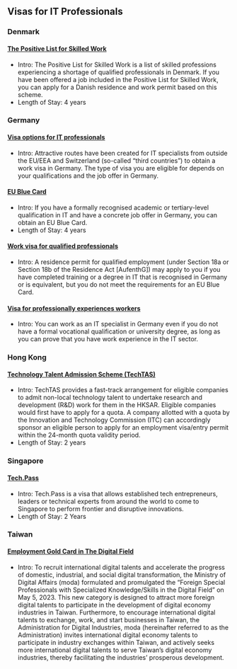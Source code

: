 ## Visas for IT Professionals

### Denmark

#### [The Positive List for Skilled Work](https://www.nyidanmark.dk/en-GB/You-want-to-apply/Work/The-Positive-Lists/Positive-List-for-skilled-work)

- Intro: The Positive List for Skilled Work is a list of skilled professions experiencing a shortage of qualified professionals in Denmark. If you have been offered a job included in the Positive List for Skilled Work, you can apply for a Danish residence and work permit based on this scheme.
- Length of Stay: 4 years

### Germany

#### [Visa options for IT professionals](https://www.make-it-in-germany.com/en/visa-residence/types/it-professionals)

- Intro: Attractive routes have been created for IT specialists from outside the EU/EEA and Switzerland (so-called “third countries”) to obtain a work visa in Germany. The type of visa you are eligible for depends on your qualifications and the job offer in Germany.

#### [EU Blue Card](https://www.make-it-in-germany.com/en/visa-residence/types/eu-blue-card)

- Intro: If you have a formally recognised academic or tertiary-level qualification in IT and have a concrete job offer in Germany, you can obtain an EU Blue Card.
- Length of Stay: 4 years

#### [Work visa for qualified professionals](https://www.make-it-in-germany.com/en/visa-residence/types/work-qualified-professionals)

- Intro: A residence permit for qualified employment (under Section 18a or Section 18b of the Residence Act [AufenthG]) may apply to you if you have completed training or a degree in IT that is recognised in Germany or is equivalent, but you do not meet the requirements for an EU Blue Card.

#### [Visa for professionally experiences workers](https://www.make-it-in-germany.com/en/visa-residence/types/visa-professionally-experienced-workers)

- Intro: You can work as an IT specialist in Germany even if you do not have a formal vocational qualification or university degree, as long as you can prove that you have work experience in the IT sector.
  
### Hong Kong

#### [Technology Talent Admission Scheme (TechTAS)](https://www.immd.gov.hk/eng/services/visas/TECHTAS.html)

- Intro: TechTAS provides a fast-track arrangement for eligible companies to admit non-local technology talent to undertake research and development (R&D) work for them in the HKSAR. Eligible companies would first have to apply for a quota. A company allotted with a quota by the Innovation and Technology Commission (ITC) can accordingly sponsor an eligible person to apply for an employment visa/entry permit within the 24-month quota validity period.
- Length of Stay: 2 years

### Singapore

#### [Tech.Pass](https://www.edb.gov.sg/en/grants/incentives-and-schemes/tech-pass.html)

- Intro: Tech.Pass is a visa that allows established tech entrepreneurs, leaders or technical experts from around the world to come to Singapore to perform frontier and disruptive innovations.
- Length of Stay: 2 Years

### Taiwan

#### [Employment Gold Card in The Digital Field](https://goldcard.nat.gov.tw/en/qualification/field-of-digital/)

- Intro: To recruit international digital talents and accelerate the progress of domestic, industrial, and social digital transformation, the Ministry of Digital Affairs (moda) formulated and promulgated the “Foreign Special Professionals with Specialized Knowledge/Skills in the Digital Field” on May 5, 2023. This new category is designed to attract more foreign digital talents to participate in the development of digital economy industries in Taiwan. Furthermore, to encourage international digital talents to exchange, work, and start businesses in Taiwan, the Administration for Digital Industries, moda (hereinafter referred to as the Administration) invites international digital economy talents to participate in industry exchanges within Taiwan, and actively seeks more international digital talents to serve Taiwan’s digital economy industries, thereby facilitating the industries’ prosperous development.
